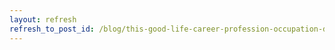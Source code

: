 ```yaml
---
layout: refresh
refresh_to_post_id: /blog/this-good-life-career-profession-occupation-discipline-job
---
```

